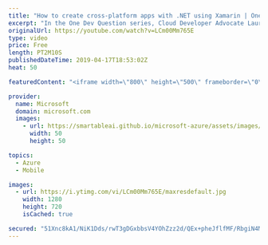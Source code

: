 ```yaml
---
title: "How to create cross-platform apps with .NET using Xamarin | One Dev Question: Laurent Bugnion"
excerpt: "In the One Dev Question series, Cloud Developer Advocate Laurent Bugnion explains various development features of Azure. In this video, Laurent explains how to create cross-platform apps with your existing libraries using Xamarin.   Get more information at: http://gslb.ch/74c-onedevquestion  Create your"
originalUrl: https://youtube.com/watch?v=LCm00Mm765E
type: video
price: Free
length: PT2M10S
publishedDateTime: 2019-04-17T18:53:02Z
heat: 50

featuredContent: "<iframe width=\"800\" height=\"500\" frameborder=\"0\" src=\"https://www.youtube.com/embed/LCm00Mm765E\" allow=\"accelerometer; autoplay; encrypted-media; gyroscope; picture-in-picture\" allowfullscreen></iframe>"

provider:
  name: Microsoft
  domain: microsoft.com
  images:
    - url: https://smartableai.github.io/microsoft-azure/assets/images/organizations/microsoft.com-50x50.jpg
      width: 50
      height: 50

topics:
  - Azure
  - Mobile

images:
  - url: https://i.ytimg.com/vi/LCm00Mm765E/maxresdefault.jpg
    width: 1280
    height: 720
    isCached: true

secured: "51Xnc8kA1/NiK1Dds/rwT3gDGxbbsV4YOhZzz2d/QEx+pheJflfMF/RbgiN4Msq0MqoNmuHp2BsHUXv2NzLRqF7VUv46/aAli65iqUlfq4ZXMF0MshexV9pzIDEmyf/gTzWOGQtD1sNyq59Z1heEwcdAIMKZa73Evtc3DOJbrNWcI/UiFktTmE7HiWSg3P13gXCe+EdfGItKqir0uAAKGY8j2a7ykJLM/nnX4xBK5SMRx1nEY2+VUf66gjxJI2TbPyA6t2iVI/PHtynddllqzxXclYKf8aCgkbqCrn1mdknq3dXuULKK4nvoKMbQvnx5R2oxcjB9htC83b3AcHoykrFg0g0+vHcJadpt5lDFp+ZSetGxwv+UW2E1PubMDovTp+WfzlGY/VntqOFVWV/6R2MilLAZSrOD/M3cBPKRN78=;EPFDegSkVhxH49mR04e2Bw=="
---
```


